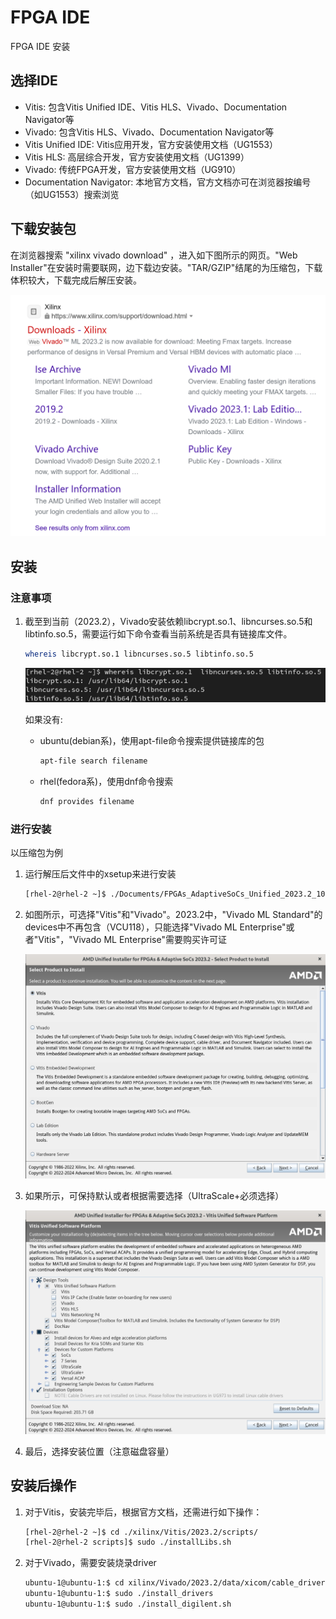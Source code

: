 # FPGA IDE

FPGA IDE 安装

## 选择IDE

- Vitis: 包含Vitis Unified IDE、Vitis HLS、Vivado、Documentation Navigator等
- Vivado: 包含Vitis HLS、Vivado、Documentation Navigator等
- Vitis Unified IDE: Vitis应用开发，官方安装使用文档（UG1553）
- Vitis HLS: 高层综合开发，官方安装使用文档（UG1399）
- Vivado: 传统FPGA开发，官方安装使用文档（UG910）
- Documentation Navigator: 本地官方文档，官方文档亦可在浏览器按编号（如UG1553）搜索浏览

## 下载安装包

在浏览器搜索 "xilinx vivado download" ，进入如下图所示的网页。"Web Installer"在安装时需要联网，边下载边安装。"TAR/GZIP"结尾的为压缩包，下载体积较大，下载完成后解压安装。

![vivado_download](../images/ide_install/download_vivado.png)

## 安装

### 注意事项

1. 截至到当前（2023.2），Vivado安装依赖libcrypt.so.1、libncurses.so.5和libtinfo.so.5，需要运行如下命令查看当前系统是否具有链接库文件。

   ```bash
   whereis libcrypt.so.1 libncurses.so.5 libtinfo.so.5
   ```

   ![whereis_so](../images/ide_install/whereis_so.png)

   如果没有:

   - ubuntu(debian系)，使用apt-file命令搜索提供链接库的包

     ```bash
     apt-file search filename
     ```

   - rhel(fedora系)，使用dnf命令搜索
  
     ```bash
     dnf provides filename
     ```

### 进行安装

以压缩包为例

1. 运行解压后文件中的xsetup来进行安装

   ```bash
   [rhel-2@rhel-2 ~]$ ./Documents/FPGAs_AdaptiveSoCs_Unified_2023.2_1013_2256/xsetup
   ```

2. 如图所示，可选择"Vitis"和"Vivado"。2023.2中，"Vivado ML Standard"的devices中不再包含（VCU118），只能选择"Vivado ML Enterprise"或者"Vitis"，"Vivado ML Enterprise"需要购买许可证

   ![select_product](../images/ide_install/select_product.png)

3. 如果所示，可保持默认或者根据需要选择（UltraScale+必须选择）

   ![custom_installation](../images/ide_install/customize_installation.png)

4. 最后，选择安装位置（注意磁盘容量）

## 安装后操作

1. 对于Vitis，安装完毕后，根据官方文档，还需进行如下操作：

   ```bash
   [rhel-2@rhel-2 ~]$ cd ./xilinx/Vitis/2023.2/scripts/
   [rhel-2@rhel-2 scripts]$ sudo ./installLibs.sh
   ```

2. 对于Vivado，需要安装烧录driver

   ```bash
   ubuntu-1@ubuntu-1:$ cd xilinx/Vivado/2023.2/data/xicom/cable_drivers/lin64/install_script/install_drivers/
   ubuntu-1@ubuntu-1:$ sudo ./install_drivers
   ubuntu-1@ubuntu-1:$ sudo ./install_digilent.sh
   ```
